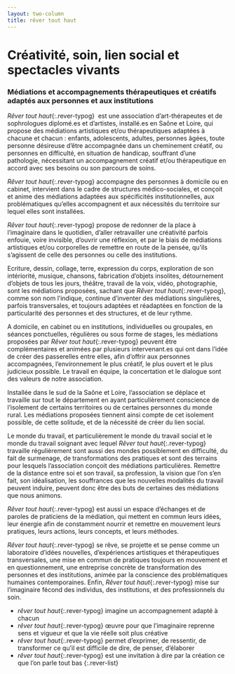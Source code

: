 ```yaml
---
layout: two-column
title: rêver tout haut
---
```

# Créativité, soin, lien social et spectacles vivants

### Médiations et accompagnements thérapeutiques et créatifs adaptés aux personnes et aux institutions


*Rêver tout haut*{:.rever-typog}  est une association d’art-thérapeutes et de sophrologues diplomé.es et d’artistes, installé.es en Saône et Loire, qui propose des médiations artistiques et/ou thérapeutiques adaptées à chacune et chacun : enfants, adolescents, adultes, personnes âgées, toute personne désireuse d’être accompagnée dans un cheminement créatif, ou personnes en difficulté, en situation de handicap, souffrant d’une pathologie, nécessitant un accompagnement créatif et/ou thérapeutique en accord avec ses besoins ou son parcours de soins.

*Rêver tout haut*{:.rever-typog} accompagne des personnes à domicile ou en cabinet, intervient dans le cadre de structures médico-sociales, et conçoit et anime des médiations adaptées aux spécificités institutionnelles,  aux problématiques qu’elles accompagnent et aux nécessités du territoire sur lequel elles sont installées.

*Rêver tout haut*{:.rever-typog} propose de redonner de la place à l’imaginaire dans le quotidien, d’aller retravailler une créativité parfois enfouie, voire invisible, d’ouvrir une réflexion, et par le biais de médiations artistiques et/ou corporelles de remettre en route de la pensée, qu’ils s’agissent de celle des personnes ou celle des institutions.

Ecriture, dessin, collage, terre, expression du corps, exploration de son intériorité, musique, chansons, fabrication d’objets insolites, détournement d’objets de tous les jours, théâtre, travail de la voix, vidéo, photographie, sont les médiations proposées, sachant que *Rêver tout haut*{:.rever-typog}, comme son nom l’indique, continue d’inventer des médiations singulières, parfois transversales, et toujours adaptées et réadaptées en fonction de la particularité des personnes et des structures, et de leur rythme.

A domicile, en cabinet ou en institutions, individuelles ou groupales, en séances ponctuelles, régulières ou sous forme de stages, les médiations proposées par  *Rêver tout haut*{:.rever-typog} peuvent être complémentaires et animées par plusieurs intervenant.es qui ont dans l’idée de créer des passerelles entre elles, afin d’offrir aux personnes accompagnées, l’environnement le plus créatif, le plus ouvert et le plus judicieux possible. Le travail en équipe, la concertation et le dialogue sont des valeurs de notre association.  

Installée dans le sud de la Saône et Loire, l’association se déplace et travaille sur tout le département en ayant particulièrement conscience de l’isolement de certains territoires ou de certaines personnes du monde rural. Les médiations proposées tiennent ainsi compte de cet isolement possible, de cette solitude, et de la nécessité de créer du lien social. 

Le monde du travail, et particulièrement le monde du travail social et le monde du travail soignant avec lequel *Rêver tout haut*{:.rever-typog} travaille régulièrement sont aussi des mondes possiblement en difficulté, du fait de surmenage, de transformations des pratiques et sont des terrains pour lesquels l’association conçoit des médiations particulières. Remettre de la distance entre soi et son travail, sa profession, la vision que l’on s’en fait, son idéalisation, les souffrances que les nouvelles modalités du travail peuvent induire, peuvent donc être des buts de certaines des médiations que nous animons.

*Rêver tout haut*{:.rever-typog} est aussi un espace d’échanges et de paroles de praticiens de la médiation, qui mettent en commun leurs idées, leur énergie afin de constamment nourrir et remettre en mouvement leurs pratiques, leurs actions, leurs concepts, et leurs méthodes.

*Rêver tout haut*{:.rever-typog} se rêve, se projette et se pense comme un laboratoire d’idées nouvelles, d’expériences artistiques et thérapeutiques transversales, une mise en commun de pratiques toujours en mouvement et en questionnement, une entreprise concrète de transformation des personnes et des institutions, animée par la conscience des problématiques humaines contemporaines. Enfin, *Rêver tout haut*{:.rever-typog} mise sur l’imaginaire fécond des individus, des institutions, et des professionnels du soin.

- *rêver tout haut*{:.rever-typog} imagine un accompagnement adapté à chacun
- *rêver tout haut*{:.rever-typog} œuvre pour que l’imaginaire reprenne sens et vigueur et que la vie réelle soit plus créative
- *rêver tout haut*{:.rever-typog} permet d’exprimer, de ressentir, de transformer ce qu’il est difficile de dire, de penser, d’élaborer
- *rêver tout haut*{:.rever-typog} est une invitation à  dire par la création ce que l’on parle tout bas
{:.rever-list}

<br>


